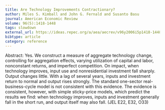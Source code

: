 ```yaml
---
title: Are Technology Improvements Contractionary?
author: Miles S. Kimball and John G. Fernald and Susanto Basu
journal: American Economic Review
volume: 96(5):1418-1448
tags: slowdown
external_url: https://ideas.repec.org/a/aea/aecrev/v96y2006i5p1418-1448.html
bibtype: article
category: reference
---
```

Abstract: Yes. We construct a measure of aggregate technology change, controlling for aggregation effects, varying utilization of capital and labor, nonconstant returns, and imperfect competition. On impact, when technology improves, input use and nonresidential investment fall sharply. Output changes little. With a lag of several years, inputs and investment return to normal and output rises strongly. The standard one-sector real-business-cycle model is not consistent with this evidence. The evidence is consistent, however, with simple sticky-price models, which predict the results we find: when technology improves, inputs and investment generally fall in the short run, and output itself may also fall. (JEL E22, E32, O33)
